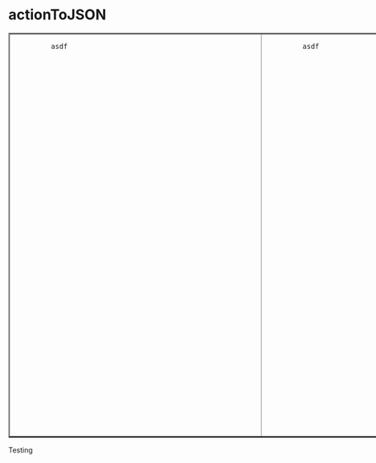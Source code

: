 # actionToJSON

<table cellpadding="0" cellspacing="0" border="2" style="width: 1000px;">
  <tr style="height:800px; width:1000px; margin:0; padding: 0;">
    <td style="height: 800px; width:500px; margin:0; padding: 0;">
      <pre style="height: 800px; width:500px; margin:0; padding: 0;">
        <code style="height: 800px; width:500px; margin:0; padding: 0;">
          asdf
        </code>
      </pre>    
    </td>
    <td style="height: 800px; width:500px; margin:0; padding: 0;">
      <pre style="height: 800px; width:500px; margin:0; padding: 0;">
        <code style="height: 800px; width:500px; margin:0; padding: 0;">
          asdf
        </code>
      </pre>    
    </td>
  </tr>
</table>

Testing
